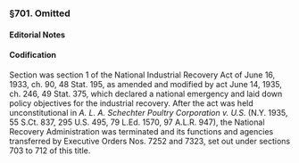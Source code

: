 ### §701. Omitted ###

#### **Editorial Notes** ####

#### Codification ####

Section was section 1 of the National Industrial Recovery Act of June 16, 1933, ch. 90, 48 Stat. 195, as amended and modified by act June 14, 1935, ch. 246, 49 Stat. 375, which declared a national emergency and laid down policy objectives for the industrial recovery. After the act was held unconstitutional in *A. L. A. Schechter Poultry Corporation v. U.S*. (N.Y. 1935, 55 S.Ct. 837, 295 U.S. 495, 79 L.Ed. 1570, 97 A.L.R. 947), the National Recovery Administration was terminated and its functions and agencies transferred by Executive Orders Nos. 7252 and 7323, set out under sections 703 to 712 of this title.